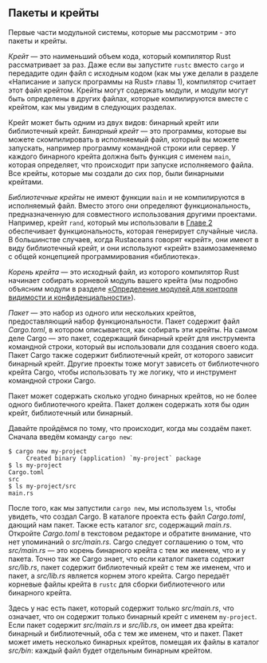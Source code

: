 ## Пакеты и крейты

Первые части модульной системы, которые мы рассмотрим - это пакеты и крейты.

*Крейт* — это наименьший объем кода, который компилятор Rust рассматривает за раз. Даже если вы запустите `rustc` вместо `cargo` и передадите один файл с исходным кодом (как мы уже делали в разделе «Написание и запуск программы на Rust» главы 1), компилятор считает этот файл крейтом. Крейты могут содержать модули, и модули могут быть определены в других файлах, которые компилируются вместе с крейтом, как мы увидим в следующих разделах.

Крейт может быть одним из двух видов: бинарный крейт или библиотечный крейт. *Бинарный крейт* — это программы, которые вы можете скомпилировать в исполняемый файл, который вы можете запускать, например программу командной строки или сервер. У каждого бинарного крейта должна быть функция с именем `main`, которая определяет, что происходит при запуске исполняемого файла. Все крейты, которые мы создали до сих пор, были бинарными крейтами.

*Библиотечные крейты* не имеют функции `main` и не компилируются в исполняемый файл. Вместо этого они определяют функциональность, предназначенную для совместного использования другими проектами. Например, крейт `rand`, который мы использовали в [Главе 2][rand]<!-- ignore --> обеспечивает функциональность, которая генерирует случайные числа. В большинстве случаев, когда Rustaceans говорят «крейт», они имеют в виду библиотечный крейт, и они используют «крейт» взаимозаменяемо с общей концепцией программирования «библиотека».

*Корень крейта* — это исходный файл, из которого компилятор Rust начинает собирать корневой модуль вашего крейта (мы подробно объясним модули в разделе [«Определение модулей для контроля видимости и конфиденциальности»][modules]<!-- ignore -->).

*Пакет* — это набор из одного или нескольких крейтов, предоставляющий набор функциональности. Пакет содержит файл *Cargo.toml*, в котором описывается, как собирать эти крейты. На самом деле Cargo — это пакет, содержащий бинарный крейт для инструмента командной строки, который вы использовали для создания своего кода. Пакет Cargo также содержит библиотечный крейт, от которого зависит бинарный крейт. Другие проекты тоже могут зависеть от библиотечного крейта Cargo, чтобы использовать ту же логику, что и инструмент командной строки Cargo.

Пакет может содержать сколько угодно бинарных крейтов, но не более одного библиотечного крейта. Пакет должен содержать хотя бы один крейт, библиотечный или бинарный.

Давайте пройдёмся по тому, что происходит, когда мы создаём пакет. Сначала введём команду `cargo new`:

```console
$ cargo new my-project
     Created binary (application) `my-project` package
$ ls my-project
Cargo.toml
src
$ ls my-project/src
main.rs
```

После того, как мы запустили `cargo new`, мы используем `ls`, чтобы увидеть, что создал Cargo. В каталоге проекта есть файл *Cargo.toml*, дающий нам пакет. Также есть каталог *src*, содержащий *main.rs*. Откройте *Cargo.toml* в текстовом редакторе и обратите внимание, что нет упоминаний о *src/main.rs*. Cargo следует соглашению о том, что *src/main.rs* — это корень бинарного крейта с тем же именем, что и у пакета. Точно так же Cargo знает, что если каталог пакета содержит *src/lib.rs*, пакет содержит библиотечный крейт с тем же именем, что и пакет, а *src/lib.rs* является корнем этого крейта. Cargo передаёт корневые файлы крейта в `rustc` для сборки библиотечного или бинарного крейта.

Здесь у нас есть пакет, который содержит только *src/main.rs*, что означает, что он содержит только бинарный крейт с именем `my-project`. Если пакет содержит *src/main.rs* и *src/lib.rs*, он имеет два крейта: бинарный и библиотечный, оба с тем же именем, что и пакет. Пакет может иметь несколько бинарных крейтов, помещая их файлы в каталог *src/bin*: каждый файл будет отдельным бинарным крейтом.

[modules]: ch07-02-defining-modules-to-control-scope-and-privacy.html
[rand]: ch02-00-guessing-game-tutorial.html#generating-a-random-number
